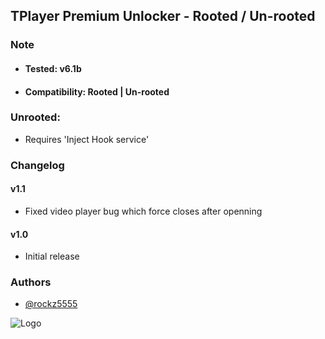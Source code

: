 ## TPlayer Premium Unlocker - Rooted / Un-rooted
### Note
* #### Tested: v6.1b
* #### Compatibility: Rooted | Un-rooted

### Unrooted:
* Requires 'Inject Hook service'
### Changelog
#### v1.1
* Fixed video player bug which force closes after openning

#### v1.0
* Initial release
### Authors
- [@rockz5555](https://www.github.com/rockz5555)

![Logo](https://apkvision.com/wp-content/uploads/2021/11/24295748-140x140.png)
